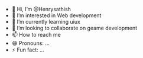 - 👋 Hi, I’m @Henrysathish
- 👀 I’m interested in  Web development
- 🌱 I’m currently learning uiux
- 💞️ I’m looking to collaborate on geame development
- 📫 How to reach me  
- 😄 Pronouns: ...
- ⚡ Fun fact: ...

<!---
Henrysathish/Henrysathish is a ✨ special ✨ repository because its `README.md` (this file) appears on your GitHub profile.
You can click the Preview link to take a look at your changes.
--->
